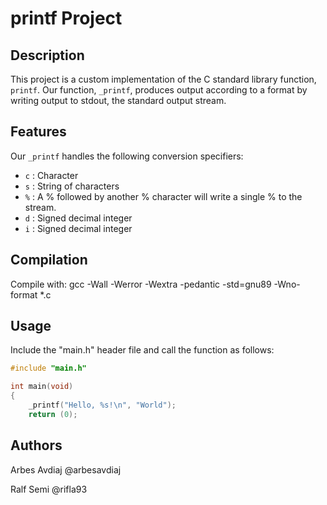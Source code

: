 # printf Project

## Description

This project is a custom implementation of the C standard library function, `printf`. Our function, `_printf`, produces output according to a format by writing output to stdout, the standard output stream.

## Features

Our `_printf` handles the following conversion specifiers:

- `c` : Character
- `s` : String of characters
- `%` : A % followed by another % character will write a single % to the stream.
- `d` : Signed decimal integer
- `i` : Signed decimal integer

## Compilation

Compile with: gcc -Wall -Werror -Wextra -pedantic -std=gnu89 -Wno-format *.c


## Usage

Include the "main.h" header file and call the function as follows:
```c
#include "main.h"

int main(void)
{
    _printf("Hello, %s!\n", "World");
    return (0);

```
## Authors

Arbes Avdiaj 
@arbesavdiaj

Ralf Semi
@rifla93
